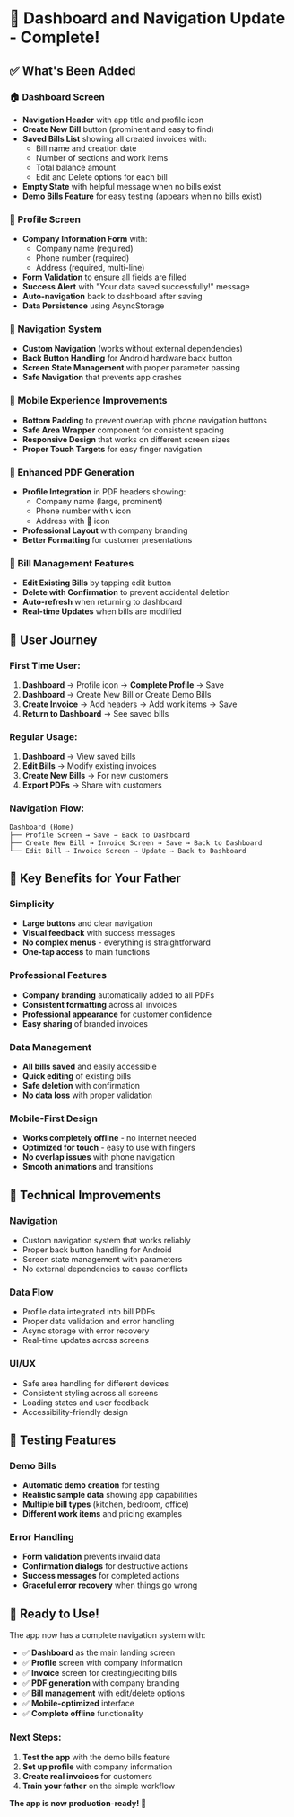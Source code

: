 # 🎉 Dashboard and Navigation Update - Complete!

## ✅ What's Been Added

### 🏠 Dashboard Screen
- **Navigation Header** with app title and profile icon
- **Create New Bill** button (prominent and easy to find)
- **Saved Bills List** showing all created invoices with:
  - Bill name and creation date
  - Number of sections and work items
  - Total balance amount
  - Edit and Delete options for each bill
- **Empty State** with helpful message when no bills exist
- **Demo Bills Feature** for easy testing (appears when no bills exist)

### 👤 Profile Screen
- **Company Information Form** with:
  - Company name (required)
  - Phone number (required)
  - Address (required, multi-line)
- **Form Validation** to ensure all fields are filled
- **Success Alert** with "Your data saved successfully!" message
- **Auto-navigation** back to dashboard after saving
- **Data Persistence** using AsyncStorage

### 🧭 Navigation System
- **Custom Navigation** (works without external dependencies)
- **Back Button Handling** for Android hardware back button
- **Screen State Management** with proper parameter passing
- **Safe Navigation** that prevents app crashes

### 📱 Mobile Experience Improvements
- **Bottom Padding** to prevent overlap with phone navigation buttons
- **Safe Area Wrapper** component for consistent spacing
- **Responsive Design** that works on different screen sizes
- **Proper Touch Targets** for easy finger navigation

### 📄 Enhanced PDF Generation
- **Profile Integration** in PDF headers showing:
  - Company name (large, prominent)
  - Phone number with 📞 icon
  - Address with 📍 icon
- **Professional Layout** with company branding
- **Better Formatting** for customer presentations

### 🔄 Bill Management Features
- **Edit Existing Bills** by tapping edit button
- **Delete with Confirmation** to prevent accidental deletion
- **Auto-refresh** when returning to dashboard
- **Real-time Updates** when bills are modified

## 🚀 User Journey

### First Time User:
1. **Dashboard** → Profile icon → **Complete Profile** → Save
2. **Dashboard** → Create New Bill or Create Demo Bills
3. **Create Invoice** → Add headers → Add work items → Save
4. **Return to Dashboard** → See saved bills

### Regular Usage:
1. **Dashboard** → View saved bills
2. **Edit Bills** → Modify existing invoices
3. **Create New Bills** → For new customers
4. **Export PDFs** → Share with customers

### Navigation Flow:
```
Dashboard (Home)
├── Profile Screen → Save → Back to Dashboard
├── Create New Bill → Invoice Screen → Save → Back to Dashboard
└── Edit Bill → Invoice Screen → Update → Back to Dashboard
```

## 🎯 Key Benefits for Your Father

### Simplicity
- **Large buttons** and clear navigation
- **Visual feedback** with success messages
- **No complex menus** - everything is straightforward
- **One-tap access** to main functions

### Professional Features
- **Company branding** automatically added to all PDFs
- **Consistent formatting** across all invoices
- **Professional appearance** for customer confidence
- **Easy sharing** of branded invoices

### Data Management
- **All bills saved** and easily accessible
- **Quick editing** of existing bills
- **Safe deletion** with confirmation
- **No data loss** with proper validation

### Mobile-First Design
- **Works completely offline** - no internet needed
- **Optimized for touch** - easy to use with fingers
- **No overlap issues** with phone navigation
- **Smooth animations** and transitions

## 📱 Technical Improvements

### Navigation
- Custom navigation system that works reliably
- Proper back button handling for Android
- Screen state management with parameters
- No external dependencies to cause conflicts

### Data Flow
- Profile data integrated into bill PDFs
- Proper data validation and error handling
- Async storage with error recovery
- Real-time updates across screens

### UI/UX
- Safe area handling for different devices
- Consistent styling across all screens
- Loading states and user feedback
- Accessibility-friendly design

## 🧪 Testing Features

### Demo Bills
- **Automatic demo creation** for testing
- **Realistic sample data** showing app capabilities
- **Multiple bill types** (kitchen, bedroom, office)
- **Different work items** and pricing examples

### Error Handling
- **Form validation** prevents invalid data
- **Confirmation dialogs** for destructive actions
- **Success messages** for completed actions
- **Graceful error recovery** when things go wrong

## 🎉 Ready to Use!

The app now has a complete navigation system with:
- ✅ **Dashboard** as the main landing screen
- ✅ **Profile** screen with company information
- ✅ **Invoice** screen for creating/editing bills
- ✅ **PDF generation** with company branding
- ✅ **Bill management** with edit/delete options
- ✅ **Mobile-optimized** interface
- ✅ **Complete offline** functionality

### Next Steps:
1. **Test the app** with the demo bills feature
2. **Set up profile** with company information
3. **Create real invoices** for customers
4. **Train your father** on the simple workflow

**The app is now production-ready! 🚀**
